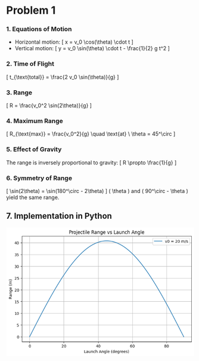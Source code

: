 # Problem 1



### 1. **Equations of Motion**
   - Horizontal motion:
     \[
     x = v_0 \cos(\theta) \cdot t
     \]
   - Vertical motion:
     \[
     y = v_0 \sin(\theta) \cdot t - \frac{1}{2} g t^2
     \]

### 2. **Time of Flight**
   \[
   t_{\text{total}} = \frac{2 v_0 \sin(\theta)}{g}
   \]

### 3. **Range**
   \[
   R = \frac{v_0^2 \sin(2\theta)}{g}
   \]

### 4. **Maximum Range**
   \[
   R_{\text{max}} = \frac{v_0^2}{g} \quad \text{at} \ \theta = 45^\circ
   \]

### 5. **Effect of Gravity**
   The range is inversely proportional to gravity:
   \[
   R \propto \frac{1}{g}
   \]

### 6. **Symmetry of Range**
   \[
   \sin(2\theta) = \sin(180^\circ - 2\theta)
   \]
   \( \theta \) and \( 90^\circ - \theta \) yield the same range.
## 7. Implementation in Python
![alt text](image-1.png)

